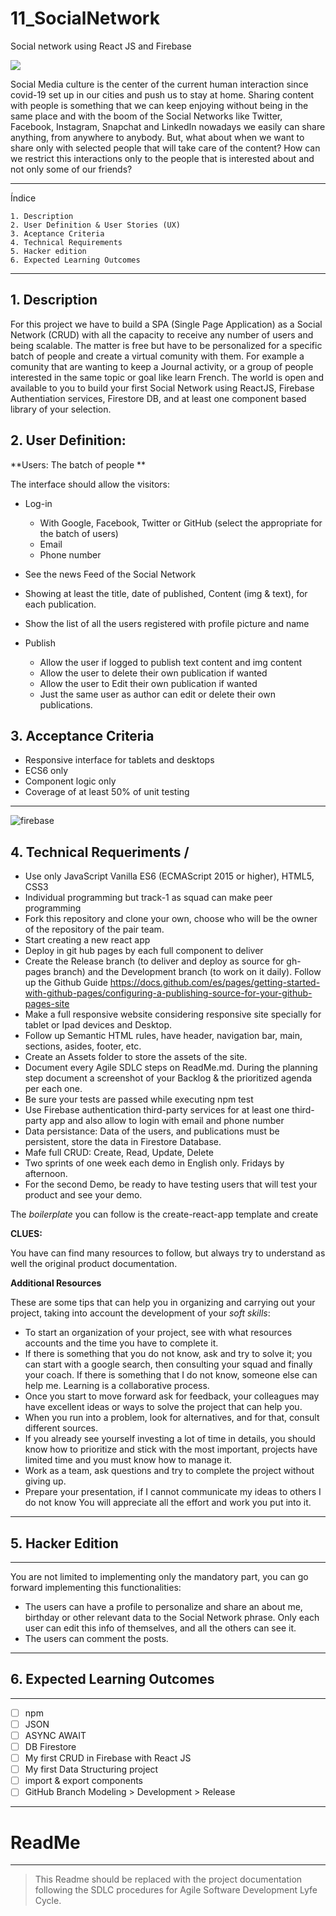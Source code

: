 # 11_SocialNetwork
Social network using React JS and Firebase

![](https://media.giphy.com/media/d1FL3HftUyMPMUwM/giphy.gif)

Social Media culture is the center of the current human interaction since covid-19 set up in our cities and push us to stay at home. Sharing content with people is something that we can keep enjoying without being in the same place and with the boom of the Social Networks like Twitter, Facebook, Instagram, Snapchat and LinkedIn nowadays we easily can share anything, from anywhere to anybody. But, what about when we want to share only with selected people that will take care of the content? How can we restrict this interactions only to the people that is interested about and not only some of our friends? 


---
Índice

    1. Description
    2. User Definition & User Stories (UX)
    3. Aceptance Criteria
    4. Technical Requirements
    5. Hacker edition
    6. Expected Learning Outcomes
---

## 1. Description

For this project we have to build a SPA (Single Page Application) as a Social Network (CRUD) with all the capacity to receive any number of users and being scalable. The matter is free but have to be personalized for a specific batch of people and create a virtual comunity with them. For example a comunity that are wanting to keep a Journal activity, or a group of people interested in the same topic or goal like learn French. The world is open and available to you to build your first Social Network using ReactJS, Firebase Authentiation services, Firestore DB, and at least one component based library of your selection.

## 2. User Definition:
**Users: The batch of people **

The interface should allow the visitors:
* Log-in
  * With Google, Facebook, Twitter or GitHub (select the appropriate for the batch of users)
  * Email
  * Phone number
* See the news Feed of the Social Network
* Showing at least the title, date of published, Content (img & text), for each publication.
* Show the list of all the users registered with profile picture and name

* Publish
  * Allow the user if logged to publish text content and img content
  * Allow the user to delete their own publication if wanted
  * Allow the user to Edit their own publication if wanted
  * Just the same user as author can edit or delete their own publications.

## 3. Acceptance Criteria

* Responsive interface for tablets and desktops
* ECS6 only
* Component logic only
* Coverage of at least 50% of unit testing
---
![firebase](https://media.giphy.com/media/Me7C8ln2qbeAguJjzT/giphy.gif)
## 4. Technical Requeriments /

- Use only JavaScript Vanilla ES6 (ECMAScript 2015 or higher), HTML5, CSS3
- Individual programming but track-1 as squad can make peer programming
- Fork this repository and clone your own, choose who will be the owner of the repository of the pair team.
- Start creating a new react app
- Deploy in git hub pages by each full component to deliver
- Create the Release branch (to deliver and deploy as source for gh-pages branch) and the Development branch (to work on it daily). Follow up the Github Guide https://docs.github.com/es/pages/getting-started-with-github-pages/configuring-a-publishing-source-for-your-github-pages-site 
- Make a full responsive website considering responsive site specially for tablet or Ipad devices and Desktop.
- Follow up Semantic HTML rules, have header, navigation bar, main, sections, asides, footer, etc.
- Create an Assets folder to store the assets of the site.
- Document every Agile SDLC steps on ReadMe.md. During the planning step document a screenshot of your Backlog & the prioritized agenda per each one.
- Be sure your tests are passed while executing npm test
- Use Firebase authentication third-party services for at least one third-party app and also allow to login with email and phone number
- Data persistance: Data of the users, and publications must be persistent, store the data in Firestore Database.
- Mafe full CRUD: Create, Read, Update, Delete
- Two sprints of one week each demo in English only. Fridays by afternoon.
- For the second Demo, be ready to have testing users that will test your product and see your demo.


The _boilerplate_ you can follow is the create-react-app template and create  


**CLUES:**

You have can find many resources to follow, but always try to understand as well the original product documentation. 

**Additional Resources**

These are some tips that can help you in organizing and carrying out your project, taking into account the development of your _soft skills_:

* To start an organization of your project, see with what resources
  accounts and the time you have to complete it.
* If there is something that you do not know, ask and try to solve it; you can start with
  a google search, then consulting your squad and finally your coach. 
  If there is something that I do not know, someone else can help me. Learning is a
  collaborative process.
* Once you start to move forward ask for feedback, your colleagues may have
  excellent ideas or ways to solve the project that can help you.
* When you run into a problem, look for alternatives, and for that, consult
  different sources.
* If you already see yourself investing a lot of time in details, you should know how to prioritize and
  stick with the most important, projects have limited time and you must
  know how to manage it.
* Work as a team, ask questions and try to complete the project without giving up.
* Prepare your presentation, if I cannot communicate my ideas to others I do not know
  You will appreciate all the effort and work you put into it.

---

## 5. Hacker Edition

---

You are not limited to implementing only the mandatory part, you can go forward implementing this functionalities:
  * The users can have a profile to personalize and share an about me, birthday or other relevant data to the Social Network phrase. Only each user can edit this info of themselves, and all the others can see it.
  * The users can comment the posts. 

---
##  6. Expected Learning Outcomes

---
- [ ] npm 
- [ ] JSON
- [ ] ASYNC AWAIT
- [ ] DB Firestore
- [ ] My first CRUD in Firebase with React JS
- [ ] My first Data Structuring project
- [ ] import & export components
- [ ] GitHub Branch Modeling > Development > Release 

---
# ReadMe

---
> This Readme should be replaced with the project documentation following the SDLC procedures for Agile Software Development Lyfe Cycle.



